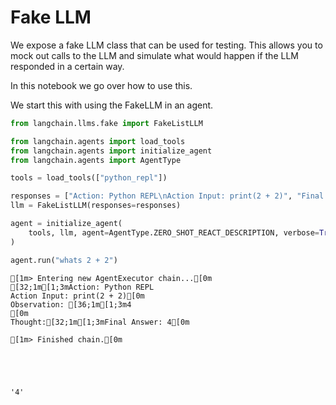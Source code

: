 # Fake LLM
We expose a fake LLM class that can be used for testing. This allows you to mock out calls to the LLM and simulate what would happen if the LLM responded in a certain way.

In this notebook we go over how to use this.

We start this with using the FakeLLM in an agent.


```python
from langchain.llms.fake import FakeListLLM
```


```python
from langchain.agents import load_tools
from langchain.agents import initialize_agent
from langchain.agents import AgentType
```


```python
tools = load_tools(["python_repl"])
```


```python
responses = ["Action: Python REPL\nAction Input: print(2 + 2)", "Final Answer: 4"]
llm = FakeListLLM(responses=responses)
```


```python
agent = initialize_agent(
    tools, llm, agent=AgentType.ZERO_SHOT_REACT_DESCRIPTION, verbose=True
)
```


```python
agent.run("whats 2 + 2")
```

    
    
    [1m> Entering new AgentExecutor chain...[0m
    [32;1m[1;3mAction: Python REPL
    Action Input: print(2 + 2)[0m
    Observation: [36;1m[1;3m4
    [0m
    Thought:[32;1m[1;3mFinal Answer: 4[0m
    
    [1m> Finished chain.[0m
    




    '4'




```python

```

